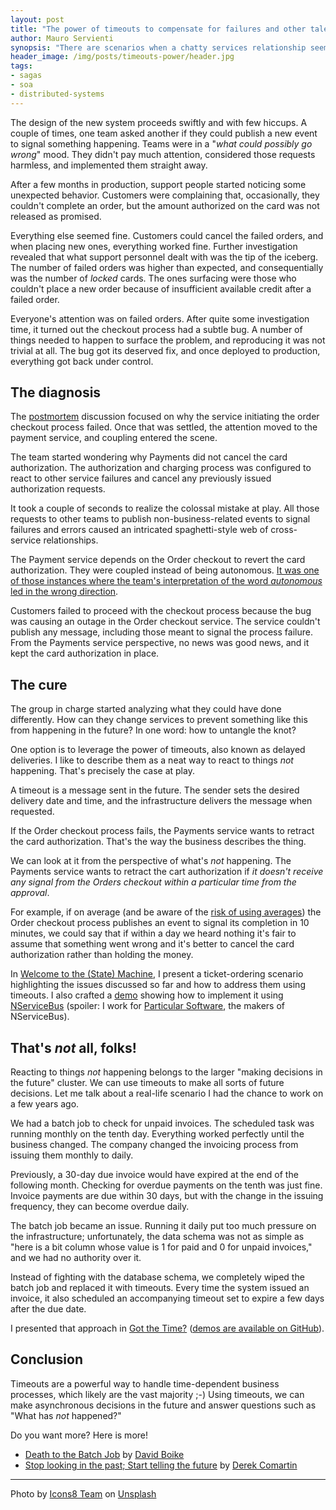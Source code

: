```yaml
---
layout: post
title: "The power of timeouts to compensate for failures and other tales"
author: Mauro Servienti
synopsis: "There are scenarios when a chatty services relationship seems the only option, with the results of coupling quickly becoming our best friend. Not all hope is lost, we can try to ask different questions to untangle the knot."
header_image: /img/posts/timeouts-power/header.jpg
tags:
- sagas
- soa
- distributed-systems
---
```


The design of the new system proceeds swiftly and with few hiccups. A couple of times, one team asked another if they could publish a new event to signal something happening. Teams were in a "_what could possibly go wrong_" mood. They didn't pay much attention, considered those requests harmless, and implemented them straight away.

After a few months in production, support people started noticing some unexpected behavior. Customers were complaining that, occasionally, they couldn't complete an order, but the amount authorized on the card was not released as promised.

Everything else seemed fine. Customers could cancel the failed orders, and when placing new ones, everything worked fine. Further investigation revealed that what support personnel dealt with was the tip of the iceberg. The number of failed orders was higher than expected, and consequentially was the number of _locked_ cards. The ones surfacing were those who couldn't place a new order because of insufficient available credit after a failed order.

Everyone's attention was on failed orders. After quite some investigation time, it turned out the checkout process had a subtle bug. A number of things needed to happen to surface the problem, and reproducing it was not trivial at all. The bug got its deserved fix, and once deployed to production, everything got back under control.

## The diagnosis

The [postmortem](https://en.wikipedia.org/wiki/Postmortem_documentation) discussion focused on why the service initiating the order checkout process failed. Once that was settled, the attention moved to the payment service, and coupling entered the scene. 

The team started wondering why Payments did not cancel the card authorization. The authorization and charging process was configured to react to other service failures and cancel any previously issued authorization requests.

It took a couple of seconds to realize the colossal mistake at play. All those requests to other teams to publish non-business-related events to signal failures and errors caused an intricated spaghetti-style web of cross-service relationships.

The Payment service depends on the Order checkout to revert the card authorization. They were coupled instead of being autonomous. [It was one of those instances where the team's interpretation of the word _autonomous_ led in the wrong direction](https://milestone.topics.it/2022/09/05/autonomy.html).

Customers failed to proceed with the checkout process because the bug was causing an outage in the Order checkout service. The service couldn't publish any message, including those meant to signal the process failure. From the Payments service perspective, no news was good news, and it kept the card authorization in place.

## The cure

The group in charge started analyzing what they could have done differently. How can they change services to prevent something like this from happening in the future? In one word: how to untangle the knot?

One option is to leverage the power of timeouts, also known as delayed deliveries. I like to describe them as a neat way to react to things _not_ happening. That's precisely the case at play.

A timeout is a message sent in the future. The sender sets the desired delivery date and time, and the infrastructure delivers the message when requested.

If the Order checkout process fails, the Payments service wants to retract the card authorization. That's the way the business describes the thing.

We can look at it from the perspective of what's _not_ happening. The Payments service wants to retract the cart authorization if _it doesn't receive any signal from the Orders checkout within a particular time from the approval_.

For example, if on average (and be aware of the [risk of using averages](https://towardsdatascience.com/why-averages-are-often-wrong-1ff08e409a5b)) the Order checkout process publishes an event to signal its completion in 10 minutes, we could say that if within a day we heard nothing it's fair to assume that something went wrong and it's better to cancel the card authorization rather than holding the money.

In [Welcome to the (State) Machine](https://youtu.be/26xrX113KZc), I present a ticket-ordering scenario highlighting the issues discussed so far and how to address them using timeouts. I also crafted a [demo](https://github.com/mauroservienti/welcome-to-the-state-machine-demos) showing how to implement it using [NServiceBus](https://docs.particular.net/nservicebus/) (spoiler: I work for [Particular Software](https://www.particular.net/), the makers of NServiceBus).

## That's _not_ all, folks!

Reacting to things _not_ happening belongs to the larger "making decisions in the future" cluster. We can use timeouts to make all sorts of future decisions. Let me talk about a real-life scenario I had the chance to work on a few years ago.

We had a batch job to check for unpaid invoices. The scheduled task was running monthly on the tenth day. Everything worked perfectly until the business changed. The company changed the invoicing process from issuing them monthly to daily.

Previously, a 30-day due invoice would have expired at the end of the following month. Checking for overdue payments on the tenth was just fine. Invoice payments are due within 30 days, but with the change in the issuing frequency, they can become overdue daily.

The batch job became an issue. Running it daily put too much pressure on the infrastructure; unfortunately, the data schema was not as simple as "here is a bit column whose value is 1 for paid and 0 for unpaid invoices," and we had no authority over it.

Instead of fighting with the database schema, we completely wiped the batch job and replaced it with timeouts. Every time the system issued an invoice, it also scheduled an accompanying timeout set to expire a few days after the due date.

I presented that approach in [Got the Time?](https://particular.net/webinars/got-the-time) ([demos are available on GitHub](https://github.com/mauroservienti/got-the-time-demos)).

## Conclusion

Timeouts are a powerful way to handle time-dependent business processes, which likely are the vast majority ;-) Using timeouts, we can make asynchronous decisions in the future and answer questions such as "What has _not_ happened?"

Do you want more? Here is more!

- [Death to the Batch Job](https://particular.net/blog/death-to-the-batch-job) by [David Boike](https://twitter.com/DavidBoike)
- [Stop looking in the past; Start telling the future](https://particular.net/webinars/tell-the-future) by [Derek Comartin](https://twitter.com/codeopinion)

---

Photo by <a href="https://unsplash.com/@icons8?utm_content=creditCopyText&utm_medium=referral&utm_source=unsplash">Icons8 Team</a> on <a href="https://unsplash.com/photos/dhZtNlvNE8M?utm_content=creditCopyText&utm_medium=referral&utm_source=unsplash">Unsplash</a>
